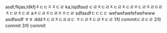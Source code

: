 asdl;fkjas;ldkfjㅈㄷㄷㅈㅈㄷㄹ
ka;lsjdfasd
ㄷㄹㅈㄷㄹㅈㄷㄹㅈㄷㄹㅈㄷㄹㅈㄹㅇㄹ
ㅈㄷㄹㅈㄷㄹ
aㅈㄷㄹㅈㄷㄹㅈㅈㄷㄹ
sdfasdfㄷㄷㄷㄷ
wefwefwefefwefwww
asdfasdf
ㅎㅎ
dddㅈㄷㄹㅈㄷㄹㄹㄷ
ㅈㄷㄹㅈㄷㄹㅈㄷㄹ
1차 commitㄷㄹㄷㄹ
2차 commit
3차 commit
